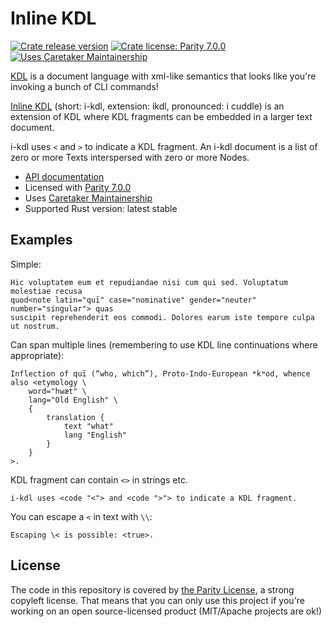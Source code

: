 # Inline KDL

[![Crate release version](https://flat.badgen.net/crates/v/i-kdl)](https://crates.io/crates/i-kdl)
[![Crate license: Parity 7.0.0](https://flat.badgen.net/badge/license/Parity%207.0.0)][license]
[![Uses Caretaker Maintainership](https://flat.badgen.net/badge/Caretaker/Maintainership%20👥%20/purple)][caretaker]

[KDL](https://github.com/kdl-org/kdl) is a document language with xml-like
semantics that looks like you're invoking a bunch of CLI commands!

[Inline KDL](https://github.com/passcod/i-kdl) (short: i-kdl, extension: ikdl,
pronounced: i cuddle) is an extension of KDL where KDL fragments can be embedded
in a larger text document.

i-kdl uses `<` and `>` to indicate a KDL fragment. An i-kdl document is a list
of zero or more Texts interspersed with zero or more Nodes.

- [API documentation][docs]
- Licensed with [Parity 7.0.0][license]
- Uses [Caretaker Maintainership][caretaker]
- Supported Rust version: latest stable

[caretaker]: ./CARETAKERS.md
[docs]: https://docs.rs/i-kdl
[license]: ./LICENSE.md

## Examples

Simple:

```ikdl
Hic voluptatem eum et repudiandae nisi cum qui sed. Voluptatum molestiae recusa
quod<note latin="quī" case="nominative" gender="neuter" number="singular"> quas
suscipit reprehenderit eos commodi. Dolores earum iste tempore culpa ut nostrum.
```

Can span multiple lines (remembering to use KDL line continuations where appropriate):

```ikdl
Inflection of quī (“who, which”), Proto-Indo-European *kʷod, whence also <etymology \
	word="hwæt" \
	lang="Old English" \
	{
		translation {
			text "what"
			lang "English"
		}
	}
>.
```

KDL fragment can contain `<>` in strings etc.

```ikdl
i-kdl uses <code "<"> and <code ">"> to indicate a KDL fragment.
```

You can escape a `<` in text with `\\`:

```ikdl
Escaping \< is possible: <true>.
```

## License

The code in this repository is covered by [the Parity License](LICENSE.md), a
strong copyleft license. That means that you can only use this project if
you're working on an open source-licensed product (MIT/Apache projects are
ok!)
